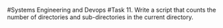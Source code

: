 #Systems Engineering and Devops
#Task 11.
Write a script that counts the number of directories and sub-directories in the current directory.
